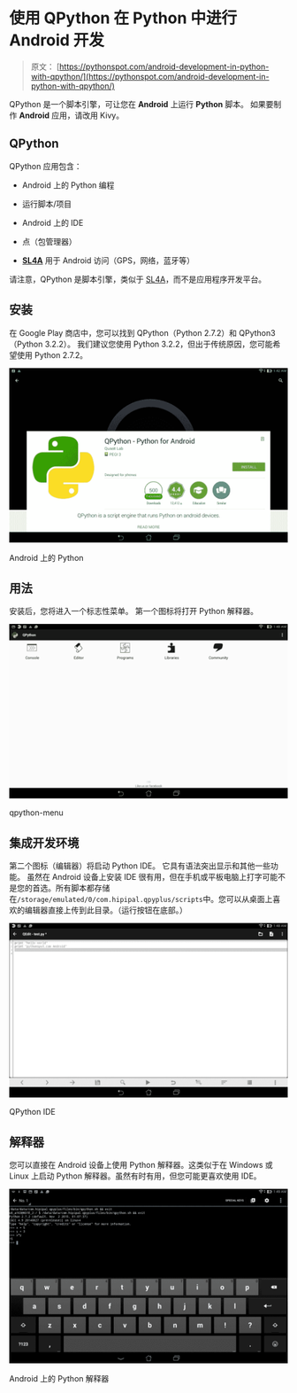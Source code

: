 # 使用 QPython 在 Python 中进行 Android 开发

> 原文： [https://pythonspot.com/android-development-in-python-with-qpython/](https://pythonspot.com/android-development-in-python-with-qpython/)

QPython 是一个脚本引擎，可让您在 **Android** 上运行 **Python** 脚本。 如果要制作 **Android** 应用，请改用 Kivy。

## QPython

QPython 应用包含：

*   Android 上的 Python 编程

*   运行脚本/项目

*   Android 上的 IDE

*   点（包管理器）

*   [**SL4A**](https://pythonspot.com/sl4a-android-python-scripting/) 用于 Android 访问（GPS，网络，蓝牙等）

请注意，QPython 是脚本引擎，类似于 [SL4A](https://pythonspot.com/sl4a-android-python-scripting/)，而不是应用程序开发平台。

## 安装

在 Google Play 商店中，您可以找到 QPython（Python 2.7.2）和 QPython3（Python 3.2.2）。 我们建议您使用 Python 3.2.2，但出于传统原因，您可能希望使用 Python 2.7.2。

![python for android](img/20a813e45236ffc17c7e9ca8670e3960.jpg)

Android 上的 Python

## 用法

安装后，您将进入一个标志性菜单。 第一个图标将打开 Python 解释器。

![qpython-menu](img/6ac783bbfde215c4acea8b0c79576f88.jpg)

qpython-menu

## 集成开发环境

第二个图标（编辑器）将启动 Python IDE。 它具有语法突出显示和其他一些功能。 虽然在 Android 设备上安装 IDE 很有用，但在手机或平板电脑上打字可能不是您的首选。所有脚本都存储在`/storage/emulated/0/com.hipipal.qpyplus/scripts`中。您可以从桌面上喜欢的编辑器直接上传到此目录。（运行按钮在底部。）

![qpython-ide](img/1c9f3ba2c9aff9589eaa99e46af4ce6a.jpg)

QPython IDE

## 解释器

您可以直接在 Android 设备上使用 Python 解释器。这类似于在 Windows 或 Linux 上启动 Python 解释器。虽然有时有用，但您可能更喜欢使用 IDE。

![python-interpreter](img/a2027e0feffd6a4445ba2e70bafd7e01.jpg)

Android 上的 Python 解释器